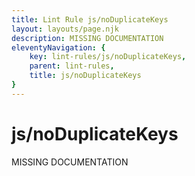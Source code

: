```yaml
---
title: Lint Rule js/noDuplicateKeys
layout: layouts/page.njk
description: MISSING DOCUMENTATION
eleventyNavigation: {
	key: lint-rules/js/noDuplicateKeys,
	parent: lint-rules,
	title: js/noDuplicateKeys
}
---
```


# js/noDuplicateKeys

MISSING DOCUMENTATION
